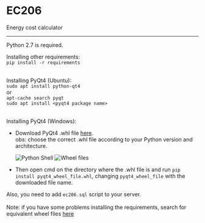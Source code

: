 # EC206
Energy cost calculator
___
Python 2.7 is required.

Installing other requirements: <br>
`pip install -r requirements` <br><br>

Installing PyQt4 (Ubuntu):<br>
`sudo apt install python-qt4`<br>
or<br>
`apt-cache search pyqt`<br>
`sudo apt install <pyqt4 package name>`<br><br>

Installing PyQt4 (Windows):
* Download PyQt4 .whl file [here](http://www.lfd.uci.edu/~gohlke/pythonlibs/#pyqt4). <br>
  obs: choose the correct .whl file according to your Python version and architecture.

  ![Python Shell](https://puu.sh/uOR9k/449e27712e.png)
  ![Wheel files](https://puu.sh/uORma/627fe91cdb.png)
  
* Then open cmd on the directory where the .whl file is and run `pip install pyqt4_wheel_file.whl`,
  changing `pyqt4_wheel_file` with the downloaded file name.

Also, you need to add `ec206.sql` script to your server.<br><br>
Note: if you have some problems installing the requirements, search for equivalent wheel files [here](http://www.lfd.uci.edu/~gohlke/pythonlibs/)
